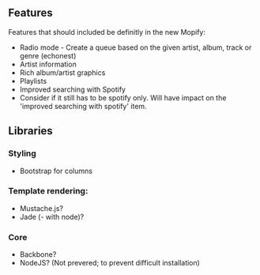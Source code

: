 Features
--------

Features that should included be definitly in the new Mopify:

* Radio mode - Create a queue based on the given artist, album, track or genre (echonest)
* Artist information 
* Rich album/artist graphics
* Playlists 
* Improved searching with Spotify
* Consider if it still has to be spotify only. Will have impact on the 'improved searching with spotify' item.

Libraries
--------

### Styling

* Bootstrap for columns

### Template rendering:

* Mustache.js?
* Jade (- with node)?

### Core
* Backbone?
* NodeJS? (Not prevered; to prevent difficult installation)